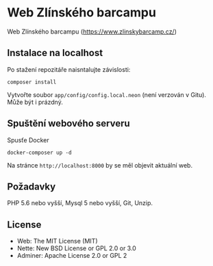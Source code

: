 Web Zlínského barcampu
======================

Web Zlínského barcampu (https://www.zlinskybarcamp.cz/)


Instalace na localhost
----------------------

Po stažení repozitáře naisntalujte závislosti:

    composer install

Vytvořte soubor `app/config/config.local.neon` (není verzován v Gitu). Může být i prázdný.

Spuštění webového serveru
-------------------------
Spusťe Docker 

    docker-composer up -d

Na stránce `http://localhost:8000` by se měl objevit aktuální web.


Požadavky
---------

PHP 5.6 nebo vyšší, Mysql 5 nebo vyšší, Git, Unzip. 


License
-------
- Web: The MIT License (MIT)
- Nette: New BSD License or GPL 2.0 or 3.0
- Adminer: Apache License 2.0 or GPL 2
